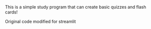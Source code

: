 This is a simple study program that can create basic quizzes and flash cards!

Original code modified for streamlit
